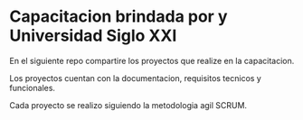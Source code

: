 # Capacitacion brindada por y Universidad Siglo XXI

En el siguiente repo compartire los proyectos que realize en la capacitacion.

Los proyectos cuentan con la documentacion, requisitos tecnicos y funcionales.

Cada proyecto se realizo siguiendo la metodologia agil SCRUM.
